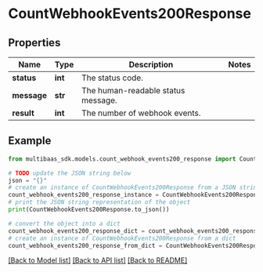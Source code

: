 # CountWebhookEvents200Response


## Properties

Name | Type | Description | Notes
------------ | ------------- | ------------- | -------------
**status** | **int** | The status code. | 
**message** | **str** | The human-readable status message. | 
**result** | **int** | The number of webhook events. | 

## Example

```python
from multibaas_sdk.models.count_webhook_events200_response import CountWebhookEvents200Response

# TODO update the JSON string below
json = "{}"
# create an instance of CountWebhookEvents200Response from a JSON string
count_webhook_events200_response_instance = CountWebhookEvents200Response.from_json(json)
# print the JSON string representation of the object
print(CountWebhookEvents200Response.to_json())

# convert the object into a dict
count_webhook_events200_response_dict = count_webhook_events200_response_instance.to_dict()
# create an instance of CountWebhookEvents200Response from a dict
count_webhook_events200_response_from_dict = CountWebhookEvents200Response.from_dict(count_webhook_events200_response_dict)
```
[[Back to Model list]](../README.md#documentation-for-models) [[Back to API list]](../README.md#documentation-for-api-endpoints) [[Back to README]](../README.md)



